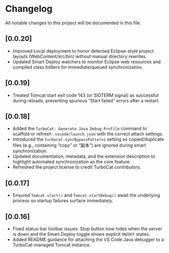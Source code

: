 # Changelog

All notable changes to this project will be documented in this file.

## [0.0.20]
- Improved Local deployment to honor detected Eclipse-style project layouts (WebContent/src/bin) without manual directory rewrites.
- Updated Smart Deploy watchers to monitor Eclipse web resources and compiled class folders for immediate/queued synchronization.

## [0.0.19]
- Treated Tomcat start exit code 143 (or SIGTERM signal) as successful during reloads, preventing spurious “Start failed” errors after a restart.

## [0.0.18]
- Added the `TurboCat: Generate Java Debug Profile` command to scaffold or refresh `.vscode/launch.json` with the correct attach settings.
- Introduced the `turbocat.syncBypassPatterns` setting so copied/duplicate files (e.g., containing “copy” or “副本”) are ignored during smart synchronization.
- Updated documentation, metadata, and the extension description to highlight automated synchronization as the core feature.
- Refreshed the project license to credit TurboCat contributors.

## [0.0.17]
- Ensured `Tomcat.start()` and `Tomcat.startDebug()` await the underlying process so startup failures surface immediately.

## [0.0.16]
- Fixed status-bar toolbar issues: Stop button now hides when the server is down and the Smart Deploy toggle shows explicit `ON`/`OFF` states.
- Added README guidance for attaching the VS Code Java debugger to a TurboCat-managed Tomcat instance.
